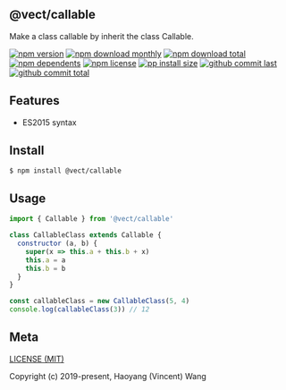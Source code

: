## @vect/callable
Make a class callable by inherit the class Callable.

[![npm version][badge-npm-version]][url-npm]
[![npm download monthly][badge-npm-download-monthly]][url-npm]
[![npm download total][badge-npm-download-total]][url-npm]
[![npm dependents][badge-npm-dependents]][url-github]
[![npm license][badge-npm-license]][url-npm]
[![pp install size][badge-pp-install-size]][url-pp]
[![github commit last][badge-github-last-commit]][url-github]
[![github commit total][badge-github-commit-count]][url-github]

[//]: <> (Shields)
[badge-npm-version]: https://flat.badgen.net/npm/v/@vect/callable
[badge-npm-download-monthly]: https://flat.badgen.net/npm/dm/@vect/callable
[badge-npm-download-total]:https://flat.badgen.net/npm/dt/@vect/callable
[badge-npm-dependents]: https://flat.badgen.net/npm/dependents/@vect/callable
[badge-npm-license]: https://flat.badgen.net/npm/license/@vect/callable
[badge-pp-install-size]: https://flat.badgen.net/packagephobia/install/@vect/callable
[badge-github-last-commit]: https://flat.badgen.net/github/last-commit/hoyeungw/vect
[badge-github-commit-count]: https://flat.badgen.net/github/commits/hoyeungw/vect

[//]: <> (Link)
[url-npm]: https://npmjs.org/package/@vect/callable
[url-pp]: https://packagephobia.now.sh/result?p=@vect/callable
[url-github]: https://github.com/hoyeungw/vect

## Features

- ES2015 syntax

## Install
```console
$ npm install @vect/callable
```

## Usage
```js
import { Callable } from '@vect/callable'

class CallableClass extends Callable {
  constructor (a, b) {
    super(x => this.a + this.b + x)
    this.a = a
    this.b = b
  }
}

const callableClass = new CallableClass(5, 4)
console.log(callableClass(3)) // 12

```

## Meta
[LICENSE (MIT)](/LICENSE)

Copyright (c) 2019-present, Haoyang (Vincent) Wang

[//]: <> (Shields)
[npm-image]: https://img.shields.io/npm/v/@vect/callable.svg?style=flat-square
[quality-image]: http://npm.packagequality.com/shield/@vect/callable.svg?style=flat-square
[download-image]: https://img.shields.io/npm/dm/@vect/callable.svg?style=flat-square
[total-download-image]:https://img.shields.io/npm/dt/@vect/callable.svg?style=flat-square
[license-image]: https://img.shields.io/npm/l/@vect/callable.svg?style=flat-square
[commit-image]: https://img.shields.io/github/commit-activity/y/hoyeungw/@vect/callable?style=flat-square
[size]: https://packagephobia.now.sh/badge?p=@vect/callable?style=flat-square

[//]: <> (Link)
[npm-url]: https://npmjs.org/package/@vect/callable
[quality-url]: http://packagequality.com/#?package=@vect/callable
[github-url]: https://github.com/hoyeungw/@vect/callable
[size-url]: https://packagephobia.now.sh/result?p=@vect/callable
